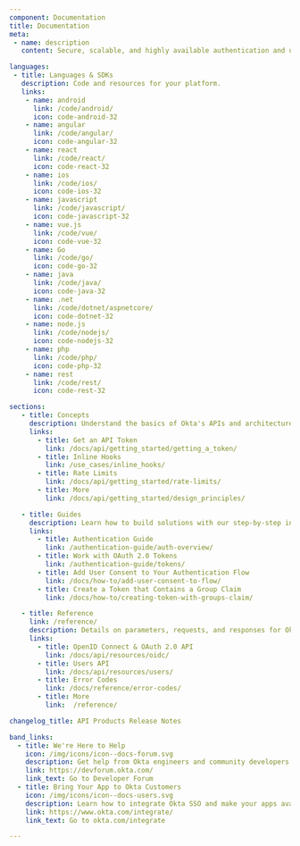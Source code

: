```yaml
---
component: Documentation
title: Documentation
meta:
 - name: description
   content: Secure, scalable, and highly available authentication and user management for any app.

languages:
 - title: Languages & SDKs
   description: Code and resources for your platform.
   links:
    - name: android
      link: /code/android/
      icon: code-android-32
    - name: angular
      link: /code/angular/
      icon: code-angular-32
    - name: react
      link: /code/react/
      icon: code-react-32
    - name: ios
      link: /code/ios/
      icon: code-ios-32
    - name: javascript
      link: /code/javascript/
      icon: code-javascript-32
    - name: vue.js
      link: /code/vue/
      icon: code-vue-32
    - name: Go
      link: /code/go/
      icon: code-go-32
    - name: java
      link: /code/java/
      icon: code-java-32
    - name: .net
      link: /code/dotnet/aspnetcore/
      icon: code-dotnet-32
    - name: node.js
      link: /code/nodejs/
      icon: code-nodejs-32
    - name: php
      link: /code/php/
      icon: code-php-32
    - name: rest
      link: /code/rest/
      icon: code-rest-32

sections:
   - title: Concepts
     description: Understand the basics of Okta's APIs and architecture.
     links:
       - title: Get an API Token
         link: /docs/api/getting_started/getting_a_token/
       - title: Inline Hooks
         link: /use_cases/inline_hooks/
       - title: Rate Limits
         link: /docs/api/getting_started/rate-limits/
       - title: More
         link: /docs/api/getting_started/design_principles/

   - title: Guides
     description: Learn how to build solutions with our step-by-step instructions.
     links:
       - title: Authentication Guide
         link: /authentication-guide/auth-overview/
       - title: Work with OAuth 2.0 Tokens
         link: /authentication-guide/tokens/
       - title: Add User Consent to Your Authentication Flow
         link: /docs/how-to/add-user-consent-to-flow/
       - title: Create a Token that Contains a Group Claim
         link: /docs/how-to/creating-token-with-groups-claim/

   - title: Reference
     link: /reference/
     description: Details on parameters, requests, and responses for Okta's API endpoints.
     links:
       - title: OpenID Connect & OAuth 2.0 API
         link: /docs/api/resources/oidc/
       - title: Users API
         link: /docs/api/resources/users/
       - title: Error Codes
         link: /docs/reference/error-codes/
       - title: More
         link:  /reference/

changelog_title: API Products Release Notes

band_links:
  - title: We're Here to Help
    icon: /img/icons/icon--docs-forum.svg
    description: Get help from Okta engineers and community developers in our forum.
    link: https://devforum.okta.com/
    link_text: Go to Developer Forum
  - title: Bring Your App to Okta Customers
    icon: /img/icons/icon--docs-users.svg
    description: Learn how to integrate Okta SSO and make your apps available to millions of enterprise users.
    link: https://www.okta.com/integrate/
    link_text: Go to okta.com/integrate

---
```

